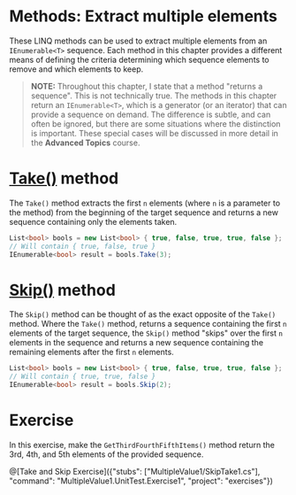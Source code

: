 [//]: # (GENERATED FILE -- DO NOT EDIT)
# Methods: Extract multiple elements

These LINQ methods can be used to extract multiple elements from an `IEnumerable<T>` sequence. Each method in this chapter provides a different means of defining the criteria determining which sequence elements to remove and which elements to keep.

> **NOTE:** Throughout this chapter, I state that a method "returns a sequence". This is not technically true. The methods in this chapter return an `IEnumerable<T>`, which is a generator (or an iterator) that can provide a sequence on demand. The difference is subtle, and can often be ignored, but there are some situations where the distinction is important. These special cases will be discussed in more detail in the **Advanced Topics** course.

# [Take()](https://msdn.microsoft.com/en-us/library/bb503062%28v=vs.110%29.aspx) method
The `Take()` method extracts the first `n` elements (where `n` is a parameter to the method) from the beginning of the target sequence and returns a new sequence containing only the elements taken. 

```csharp
List<bool> bools = new List<bool> { true, false, true, true, false };
// Will contain { true, false, true }
IEnumerable<bool> result = bools.Take(3);
```

# [Skip()](https://msdn.microsoft.com/en-us/library/bb358985%28v=vs.110%29.aspx) method
The `Skip()` method can be thought of as the exact opposite of the `Take()` method. Where the `Take()` method, returns a sequence containing the first `n` elements of the target sequence, the `Skip()` method "skips" over the first `n` elements in the sequence and returns a new sequence containing the remaining elements after the first `n` elements.

```csharp
List<bool> bools = new List<bool> { true, false, true, true, false };
// Will contain { true, true, false }
IEnumerable<bool> result = bools.Skip(2);
```

# Exercise
In this exercise, make the `GetThirdFourthFifthItems()` method return the 3rd, 4th, and 5th elements of the provided sequence.

@[Take and Skip Exercise]({"stubs": ["MultipleValue1/SkipTake1.cs"], "command": "MultipleValue1.UnitTest.Exercise1", "project": "exercises"})
